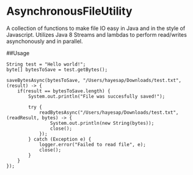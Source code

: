 # AsynchronousFileUtility
A collection of functions to make file IO easy in Java and in the style of Javascript. 
Utilizes Java 8 Streams and lambdas to perform read/writes asynchonously and in parallel.

##Usage

	String test = "Hello world!";
	byte[] bytesToSave = test.getBytes();
	
	saveBytesAsync(bytesToSave, "/Users/hayesap/Downloads/test.txt", (result) -> {
		if(result == bytesToSave.length) {
			System.out.println("File was succesfully saved!");
			
			try {
				readBytesAsync("/Users/hayesap/Downloads/test.txt", (readResult, bytes) -> {
					System.out.println(new String(bytes));
					close();
				});
			} catch (Exception e) {
				logger.error("Failed to read file", e);
				close();
			} 
		}
	});
